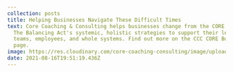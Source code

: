 ```yaml
---
collection: posts
title: Helping Businesses Navigate These Difficult Times
text: Core Coaching & Consulting helps businesses change from the CORE by using
  The Balancing Act's systemic, holistic strategies to support their leaders,
  teams, employees, and whole systems. Find out more on the CCC CORE Business
  page.
image: https://res.cloudinary.com/core-coaching-consulting/image/upload/v1629042515/CORE_resized_eivptv.jpg
date: 2021-08-16T19:51:19.436Z
---
```

